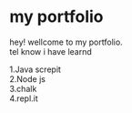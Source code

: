 # my portfolio

hey! wellcome to my portfolio.   
tel know i have learnd  
 
 1.Java screpit  
 2.Node js  
 3.chalk  
 4.repl.it